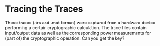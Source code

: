 # Tracing the Traces

These traces (.trs and .mat format) were captured from a hardware device performing a certain cryptographic calculation.
The trace files contain input/output data as well as the corresponding power measurements for (part of) the
cryptographic operation. Can you get the key?

